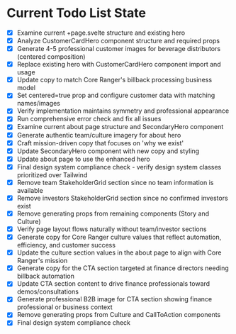 <!-- DO NOT EDIT - Managed by todo_list tool -->
<!-- Updated: 2025-09-27T10:33:38.215Z -->

# Current Todo List State

- [x] Examine current +page.svelte structure and existing hero
- [x] Analyze CustomerCardHero component structure and required props
- [x] Generate 4-5 professional customer images for beverage distributors (centered composition)
- [x] Replace existing hero with CustomerCardHero component import and usage
- [x] Update copy to match Core Ranger's billback processing business model
- [x] Set centered=true prop and configure customer data with matching names/images
- [x] Verify implementation maintains symmetry and professional appearance
- [x] Run comprehensive error check and fix all issues
- [x] Examine current about page structure and SecondaryHero component
- [x] Generate authentic team/culture imagery for about hero
- [x] Craft mission-driven copy that focuses on 'why we exist'
- [x] Update SecondaryHero component with new copy and styling
- [x] Update about page to use the enhanced hero
- [x] Final design system compliance check - verify design system classes prioritized over Tailwind
- [x] Remove team StakeholderGrid section since no team information is available
- [x] Remove investors StakeholderGrid section since no confirmed investors exist
- [x] Remove generating props from remaining components (Story and Culture)
- [x] Verify page layout flows naturally without team/investor sections
- [x] Generate copy for Core Ranger culture values that reflect automation, efficiency, and customer success
- [x] Update the culture section values in the about page to align with Core Ranger's mission
- [x] Generate copy for the CTA section targeted at finance directors needing billback automation
- [x] Update CTA section content to drive finance professionals toward demos/consultations
- [x] Generate professional B2B image for CTA section showing finance professional or business context
- [x] Remove generating props from Culture and CallToAction components
- [x] Final design system compliance check
